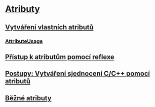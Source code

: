 # [Atributy](index.md)
## [Vytváření vlastních atributů](creating-custom-attributes.md)
### [AttributeUsage](attributeusage.md)
## [Přístup k atributům pomocí reflexe](accessing-attributes-by-using-reflection.md)
## [Postupy: Vytváření sjednocení C/C++ pomocí atributů](how-to-create-a-c-cpp-union-by-using-attributes.md)
## [Běžné atributy](common-attributes.md)
